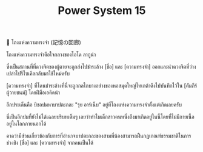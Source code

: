 ﻿---
title: "Power System 15"
description: "Advanced power system configuration 15"
---

📌 โถงแห่งความทรงจำ (記憶の回廊)

โถงแห่งความทรงจำคือใจกลางของโอโด ลากูน่า

ซึ่งเป็นสถานที่ที่ดวงจิตของผู้ตายจะถูกส่งไปชำระล้าง [ชื่อ] และ [ความทรงจำ] ออกและนำดวงจิตที่ว่างเปล่าไปรีไซเคิลกลับมาใช้ใหม่ครับ

[ความทรงจำ] ที่โดนชำระล้างที่นี่จะถูกกลไกบางอย่างของหอสมุดใหญ่ไทเกต้าดึงไปบันทึกไว้ใน [คัมภีร์ผู้วายชนม์] โดยฝีมือเอคิดน่า

อีกประเด็นคือ บิชอปมหาบาปตะกละ "รุย อาร์เน็บ" อยู่ที่โถงแห่งความทรงจำตั้งแต่เกิดเลยครับ

นี่เป็นอีกปมที่ยังไม่ได้เฉลยบริบทเต็มๆ เลยว่าทำไมเด็กสาวคนหนึ่งถึงมาเกิดอยู่ในนี้โดยที่ไม่มีกายเนื้ออยู่ในโลกภายนอกได้

คาดว่ามีส่วนเกี่ยวข้องกับการที่อำนาจบาปตะกละของสามพี่น้องสามารถฝืนกฏเกณฑ์ธรรมชาติในการช่วงชิง [ชื่อ] และ [ความทรงจำ] จากคนเป็นได้
